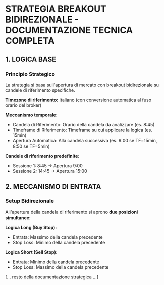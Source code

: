# STRATEGIA BREAKOUT BIDIREZIONALE - DOCUMENTAZIONE TECNICA COMPLETA

## 1. LOGICA BASE

### Principio Strategico
La strategia si basa sull'apertura di mercato con breakout bidirezionale su candele di riferimento specifiche.

**Timezone di riferimento:** Italiano (con conversione automatica al fuso orario del broker)

**Meccanismo temporale:**
- Candela di Riferimento: Orario della candela da analizzare (es. 8:45)
- Timeframe di Riferimento: Timeframe su cui applicare la logica (es. 15min)
- Apertura Automatica: Alla candela successiva (es. 9:00 se TF=15min, 8:50 se TF=5min)

**Candele di riferimento predefinite:**
- Sessione 1: 8:45 → Apertura 9:00
- Sessione 2: 14:45 → Apertura 15:00

## 2. MECCANISMO DI ENTRATA

### Setup Bidirezionale
All'apertura della candela di riferimento si aprono **due posizioni simultanee:**

**Logica Long (Buy Stop):**
- Entrata: Massimo della candela precedente
- Stop Loss: Minimo della candela precedente

**Logica Short (Sell Stop):**
- Entrata: Minimo della candela precedente
- Stop Loss: Massimo della candela precedente

[... resto della documentazione strategica ...]
